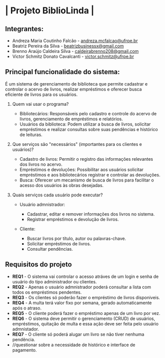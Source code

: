 # | Projeto BiblioLinda |

## Integrantes:
* Andreza Maria Coutinho Falcão - andreza.mcfalcao@ufrpe.br
* Beatriz Pereira da Silva - beatrizbusinessx@gmail.com
* Brenno Araújo Caldeira Silva - caldeirabrenno208@gmail.com
* Victor Schmitz Donato Cavalcanti - victor.schmitz@ufrpe.br

## Principal funcionalidade do sistema: 
É um sistema de gerenciamento de biblioteca que permite cadastrar e controlar o acervo de livros, realizar empréstimos e oferecer busca eficiente de livros para os usuários.

1. Quem vai usar o programa?
   - Bibliotecários: Responsáveis pelo cadastro e controle do acervo de livros, gerenciamento de empréstimos e relatórios.
   - Usuários da biblioteca: Podem utilizar a busca de livros, solicitar empréstimos e realizar consultas sobre suas pendências e histórico de leituras.

2. Que serviços são "necessários" (importantes para os clientes e usuários)?
   - Cadastro de livros: Permitir o registro das informações relevantes dos livros no acervo.
   - Empréstimos e devoluções: Possibilitar aos usuários solicitar empréstimos e aos bibliotecários registrar e controlar as devoluções.
   - Busca: Oferecer um mecanismo de busca de livros para facilitar o acesso dos usuários às obras desejadas.

3. Quais serviços cada usuário pode executar?
   - Usuário admnistrador:
     - Cadastrar, editar e remover informações dos livros no sistema.
     - Registrar empréstimos e devolução de livros.

   - Cliente:
     - Buscar livros por título, autor ou palavras-chave.
     - Solicitar empréstimos de livros.
     - Consultar pendências.
     
## Requisitos do projeto
* **REQ1** - O sistema vai controlar o acesso atráves de um login e senha de usuário do tipo administrador ou clientes.
* **REQ2** - Apenas o usuário admnistrador poderá consultar a lista com todos os empréstimos pendentes.
* **REQ3** - Os clientes só poderão fazer o empréstimo de livros disponiveis.
* **REQ4** - A multa terá valor fixo por semana, gerado automaticamente após o atraso.
* **REQ5** - O cliente poderá fazer o empréstimo apenas de um livro por vez.
* **REQ6** - O sistema deve permitir o gerenciamento (CRUD) de usuários, empréstimos, quitação de multa e essa ação deve ser feita pelo usuário admnistador.
* **REQ7** - O cliente só poderá alugar um livro se não tiver nenhuma pendência.
* //questionar sobre a necessidade de histórico e interface de pagamento.
